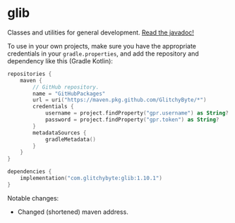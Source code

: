 # glib

Classes and utilities for general development.
[Read the javadoc!](https://glitchybyte.github.io/glitchy-kit/)

To use in your own projects, make sure you have the appropriate credentials in your `gradle.properties`, and add the repository and dependency like this (Gradle Kotlin):

```kotlin
repositories {
    maven {
        // GitHub repository.
        name = "GitHubPackages"
        url = uri("https://maven.pkg.github.com/GlitchyByte/*")
        credentials {
            username = project.findProperty("gpr.username") as String?
            password = project.findProperty("gpr.token") as String?
        }
        metadataSources {
            gradleMetadata()
        }
    }
}

dependencies {
    implementation("com.glitchybyte:glib:1.10.1")
}
```

Notable changes:

* Changed (shortened) maven address.
